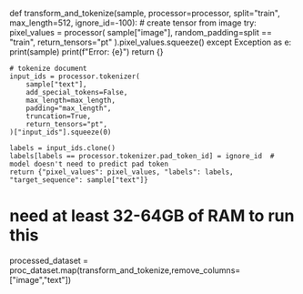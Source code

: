 def transform_and_tokenize(sample, processor=processor, split="train", max_length=512, ignore_id=-100):
    # create tensor from image
    try:
        pixel_values = processor(
            sample["image"], random_padding=split == "train", return_tensors="pt"
        ).pixel_values.squeeze()
    except Exception as e:
        print(sample)
        print(f"Error: {e}")
        return {}
 
    # tokenize document
    input_ids = processor.tokenizer(
        sample["text"],
        add_special_tokens=False,
        max_length=max_length,
        padding="max_length",
        truncation=True,
        return_tensors="pt",
    )["input_ids"].squeeze(0)
 
    labels = input_ids.clone()
    labels[labels == processor.tokenizer.pad_token_id] = ignore_id  # model doesn't need to predict pad token
    return {"pixel_values": pixel_values, "labels": labels, "target_sequence": sample["text"]}
 
# need at least 32-64GB of RAM to run this
processed_dataset = proc_dataset.map(transform_and_tokenize,remove_columns=["image","text"])

